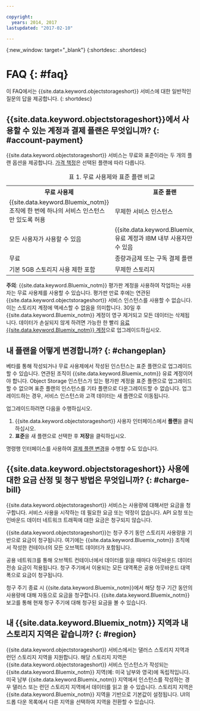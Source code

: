 ```yaml
---

copyright:
  years: 2014, 2017
lastupdated: "2017-02-10"

---
```

{:new_window: target="_blank"}
{:shortdesc: .shortdesc}

# FAQ {: #faq}

이 FAQ에서는 {{site.data.keyword.objectstorageshort}} 서비스에 대한 일반적인 질문의 답을 제공합니다.
{: shortdesc}


## {{site.data.keyword.objectstorageshort}}에서 사용할 수 있는 계정과 결제 플랜은 무엇입니까? {: #account-payment}

{{site.data.keyword.objectstorageshort}} 서비스는 무료와 표준이라는 두 개의 플랜 옵션을 제공합니다. [가격 책정](https://www.ibm.com/cloud-computing/bluemix/pricing/)은 선택된 플랜에 따라 다릅니다. 

<table>
<caption> 표 1. 무료 사용제와 표준 플랜 비교</caption>
  <tr>
    <th> 무료 사용제 </th>
    <th> 표준 플랜 </th>
  </tr>
  <tr>
    <td> {{site.data.keyword.Bluemix_notm}} 조직에 한 번에 하나의 서비스 인스턴스만 있도록 허용 </td>
    <td> 무제한 서비스 인스턴스 </td>
  </tr>
  <tr>
    <td> 모든 사용자가 사용할 수 있음 </td>
    <td> {{site.data.keyword.Bluemix_notm}} 유료 계정과 IBM 내부 사용자만 사용할 수 있음 </td>
  </tr>
  <tr>
    <td> 무료 </td>
    <td> 종량과금제 또는 구독 결제 플랜 </td>
  </tr>
  <tr>
    <td> 기본 5GB 스토리지 사용 제한 포함 </td>
    <td> 무제한 스토리지 </td>
  </tr>
</table>

**주의**: {{site.data.keyword.Bluemix_notm}} 평가판 계정을 사용하여 작업하는 사용자는 무료 사용제를 사용할 수 있습니다. 평가판 만료 후에는 연관된 {{site.data.keyword.objectstorageshort}} 서비스 인스턴스를 사용할 수 없습니다. 이는 스토리지 계정에 액세스할 수 없음을 의미합니다. 30일 후 {{site.data.keyword.Bluemix_notm}} 계정이 영구 제거되고 모든 데이터는 삭제됩니다. 데이터가 손실되지 않게 하려면 가능한 한 빨리 [유료 {{site.data.keyword.Bluemix_notm}} 계정](/docs/admin/account.html)으로 업그레이드하십시오. 

## 내 플랜을 어떻게 변경합니까? {: #changeplan}  
베타를 통해 작성되거나 무료 사용제에서 작성된 인스턴스는 표준 플랜으로 업그레이드할 수 있습니다. 연관된 조직이 {{site.data.keyword.Bluemix_notm}} 유료 계정이어야 합니다. Object Storage 인스턴스가 있는 평가판 계정을 표준 플랜으로 업그레이드할 수 없으며 표준 플랜의 인스턴스를 기타 플랜으로 다운그레이드할 수 없습니다. 업그레이드하는 경우, 서비스 인스턴스와 고객 데이터는 새 플랜으로 이동됩니다. 

업그레이드하려면 다음을 수행하십시오. 
1.	{{site.data.keyword.objectstorageshort}} 사용자 인터페이스에서 **플랜**을 클릭하십시오. 
2.	**표준**을 새 플랜으로 선택한 후 **저장**을 클릭하십시오.

명령행 인터페이스를 사용하여 [결제 플랜 변경](/docs/pricing/index.html#changing)을 수행할 수도 있습니다. 

## {{site.data.keyword.objectstorageshort}} 사용에 대한 요금 산정 및 청구 방법은 무엇입니까? {: #charge-bill}

{{site.data.keyword.objectstorageshort}} 서비스는 사용량에 대해서만 요금을 청구합니다. 서비스 사용을 시작하는 데 필요한 요금 또는 약정이 없습니다. API 요청 또는 인바운드 데이터 네트워크 트래픽에 대한 요금은 청구되지 않습니다. 

{{site.data.keyword.objectstorageshort}}는 청구 주기 동안 스토리지 사용량을 기반으로 요금이 청구됩니다. 여기에는 {{site.data.keyword.Bluemix_notm}} 조직에서 작성한 컨테이너의 모든 오브젝트 데이터가 포함됩니다. 

공용 네트워크를 통해 오브젝트 컨테이너에서 데이터를 읽을 때마다 아웃바운드 데이터 전송 요금이 적용됩니다. 청구 주기에서 이용되는 모든 대역폭은 공용 아웃바운드 대역폭으로 요금이 청구됩니다. 

청구 주기 종료 시 {{site.data.keyword.Bluemix_notm}}에서 해당 청구 기간 동안의 사용량에 대해 자동으로 요금을 청구합니다. {{site.data.keyword.Bluemix_notm}} 보고를 통해 현재 청구 주기에 대해 청구된 요금을 볼 수 있습니다.

## 내 {{site.data.keyword.Bluemix_notm}} 지역과 내 스토리지 지역은 같습니까? {: #region}

{{site.data.keyword.objectstorageshort}} 서비스에서는 댈러스 스토리지 지역과 런던 스토리지 지역을 지원합니다. 해당 스토리지 지역은 {{site.data.keyword.objectstorageshort}} 서비스 인스턴스가 작성되는 {{site.data.keyword.Bluemix_notm}} 지역(예: 미국 남부와 영국)에 독립적입니다. 미국 남부 {{site.data.keyword.Bluemix_notm}} 지역에서 인스턴스를 작성하는 경우 댈러스 또는 런던 스토리지 지역에서 데이터를 읽고 쓸 수 있습니다. 스토리지 지역은 {{site.data.keyword.Bluemix_notm}} 지역을 기반으로 기본값이 설정됩니다. UI의 드롭 다운 목록에서 다른 지역을 선택하여 지역을 전환할 수 있습니다. 
